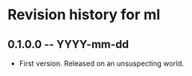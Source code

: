 # Revision history for ml

## 0.1.0.0 -- YYYY-mm-dd

* First version. Released on an unsuspecting world.
